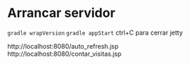 
# Arrancar servidor 
``gradle wrapVersion``
``gradle appStart``
ctrl+C para cerrar jetty

http://localhost:8080/auto_refresh.jsp
http://localhost:8080/contar_visitas.jsp


